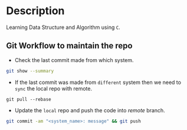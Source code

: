 # Description

Learning Data Structure and Algorithm using `C`.


## Git Workflow to maintain the repo

- Check the last commit made from which system. 
```bash
git show --summary
```

- If the last commit was made from `different` system then we need to
`sync` the local repo with remote.
```
git pull --rebase
```

- Update the `local` repo and push the code into _remote_ branch.
```bash
git commit -am "<system_name>: message" && git push
``` 
